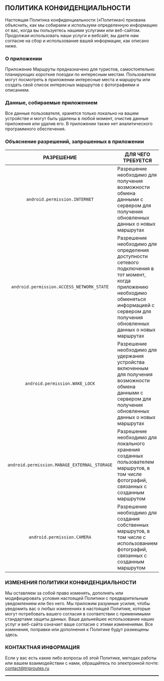 ## ПОЛИТИКА КОНФИДЕНЦИАЛЬНОСТИ
Настоящая Политика конфиденциальности («Политика») призвана объяснить, как мы собираем и используем определенную информацию от вас, когда вы пользуетесь нашими услугами или веб-сайтом. Продолжая использовать наши услуги и вебсайт, вы даете нам согласие на сбор и использование вашей информации, как описано ниже.

### О приложении
Приложение Маршруты предназначено для туристов, самостоятельно планирующих  короткие поездки по интересным местам. Пользователи могут посмотреть в приложении интересные места и маршруты или создать свой список интересных маршрутов с фотографиями и описанием.


### Данные, собираемые приложением
Все данные  пользователя, хранятся только локально на вашем устройстве и могут быть удалены в любой момент, очистив данные приложения или удалив его. В приложении также нет аналитического программного обеспечения.


### Объяснение разрешений, запрошенных в приложении


| РАЗРЕШЕНИЕ | ДЛЯ ЧЕГО ТРЕБУЕТСЯ|
| :---: | --- |
| `android.permission.INTERNET` | Разрешение необходимо для получения возможности обмена данными с сервером для получения обновленных данных о новых маршрутах |
| `android.permission.ACCESS_NETWORK_STATE` | Разрешение необходимо для определения доступности сетевого подключения в тот момент, когда приложению необходимо обменяться информацией с сервером для получения обновленных данных о новых маршрутах|
| `android.permission.WAKE_LOCK` | Разрешение необходимо для удержания устройства включенным для получения возможности обмена данными с сервером для получения обновленных данных о новых маршрутах |
| `android.permission.MANAGE_EXTERNAL_STORAGE` | Разрешение необходимо для локального хранения созданных пользователем маршрутов, в том числе фотографий, связанных с созданным маршрутом |
| `android.permission.CAMERA` | Разрешение необходимо для создания собственных маршрутов, в том числе с использованием фотографий, связанных с созданным маршрутом |

### ИЗМЕНЕНИЯ ПОЛИТИКИ КОНФИДЕНЦИАЛЬНОСТИ
Мы оставляем за собой право изменять, дополнять или модифицировать условия настоящей Политики с предварительным уведомлением или без него. Мы приложим разумные усилия, чтобы уведомить вас о любых изменениях в настоящей Политике, которые могут потребовать вашего согласия в соответствии с применимыми стандартами защиты данных. Ваше дальнейшее использование наших услуг и веб-сайта означает ваше согласие с этими изменениями. Все изменения, поправки или дополнения к Политике будут размещены здесь. 

### КОНТАКТНАЯ ИНФОРМАЦИЯ
Если у вас есть какие либо вопросы об этой Политике, методах работы или вашем взаимодействии с нами, обращайтесь по электронной почте: contact@triproutes.ru
 <hr style="border:1px solid gray">


